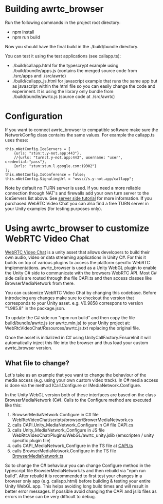 # Building awrtc_browser

Run the following commands in the project root directory:

* npm install
* npm run build

Now you should have the final build in the ./build/bundle directory.

You can test it using the test applications (see callapp.ts):
* ./build/callapp.html for the typescrypt example using ./build/bundle/apps.js (contains the merged source code from ./src/apps and ./src/awrtc)
* ./build/callapp_js.html for javascript example that runs the same app but as javascript within the html file so you can easily change the code and experiment. It is using the library only bundle from ./build/bundle/awrtc.js (source code at ./src/awrtc)

# Configuration

If you want to connect awrtc_browser to compatible software make sure the NetworkConfig class contains the same values.
For example the callapp.ts uses these:
```
this.mNetConfig.IceServers = [ 
    {urls: "stun:t.y-not.app:443"},
    //{urls: "turn:t.y-not.app:443", username: "user", credential:"pass"},
    {urls: "stun:stun.l.google.com:19302"}
];
this.mNetConfig.IsConference = false;
this.mNetConfig.SignalingUrl = "wss://s.y-not.app/callapp";
```
Note by default no TURN server is used. If you need a more reliable connection through NAT's and firewalls add your own turn server to the IceServers list above.
See [server side tutorial](https://www.because-why-not.com/webrtc/tutorials-server-side/) for more information. 
If you purchased WebRTC Video Chat you can also find a free TURN server in your Unity examples (for testing purposes only). 

# Using awrtc_browser to customize WebRTC Video Chat

[WebRTC Video Chat](https://assetstore.unity.com/packages/tools/network/webrtc-video-chat-68030) is a unity asset that allows developers to build their own audio, video or data streaming applications in Unity C#. For this it builds on top of various plugins to access the platform specific WebRTC implementations. 
awrtc_browser is used as a Unity WebGL plugin to enable the Unity C# side to communicate with the browsers WebRTC API. Most C# side calls are routed through the file CAPI.ts and then access classes like BrowserMediaNetwork from there. 

You can customize WebRTC Video Chat by changing this codebase. Before introducing any changes make sure to checkout the version that corresponds to your Unity asset. e.g. V0.9858 correspons to version "1.985.8" in the package.json. 

To update the C# side run "npm run build" and then copy the file 
build/bundle/awrtc.js  (or awrtc.min.js) 
to your Unity project at:
WebRtcVideoChat/Resources/awrtc.js.txt
replacing the original file. 

Once the asset is initialized in C# using UnityCallFactory.EnsureInit it will automatically inject this file into the browser and thus load your custom awrtc_browser version. 

## What file to change?
Let's take as an example that you want to change the behaviour of the media access (e.g. using your own custom video track). 
In C# media access is done via the method ICall.Configure or IMediaNetwork.Configure. 

In the Unity WebGL version both of these interfaces are based on the class BrowserMediaNetwork (C#). Calls to the Configure method are executed like this:

1. BrowserMediaNetwork.Configure in C# file WebRtcVideoChat/scripts/browser/BrowerMediaNetwork.cs
2. calls CAPI.Unity_MediaNetwork_Configure in C# file CAPI.cs
3. calls Unity_MediaNetwork_Configure in JS file WebRtcVideoChat/Plugins/WebGL/awrtc_unity.jslib (emscripten / unity specific plugin file)
4. calls CAPI_MediaNetwork_Configure in the TS file at [CAPI.ts](src/awrtc/unity/CAPI.ts#L353)
5. calls BrowserMediaNetwork.Configure in the TS file [BrowserMediaNetwork.ts](src/awrtc/media_browser/BrowserMediaNetwork.ts#L102)

So to change the C# behaviour you can change Configure method in the typescript file BrowserMediaNetwork.ts and then rebuild via "npm run build".
After rebuild it is recommended to first test your changes in a browser only app (e.g. callapp.html) before building & testing your entire Unity WebGL app. This helps avoiding long build times and will result in better error messages. If possible avoid changing the CAPI and jslib files as errors in these can be very difficult to debug. 
